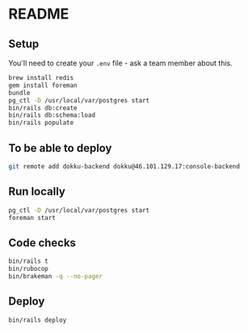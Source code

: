 # README

## Setup

You'll need to create your `.env` file - ask a team member about this.

```sh
brew install redis
gem install foreman
bundle
pg_ctl -D /usr/local/var/postgres start
bin/rails db:create
bin/rails db:schema:load
bin/rails populate
```

## To be able to deploy

```sh
git remote add dokku-backend dokku@46.101.129.17:console-backend
```

## Run locally

```sh
pg_ctl -D /usr/local/var/postgres start
foreman start
```

## Code checks

```sh
bin/rails t
bin/rubocop
bin/brakeman -q --no-pager
```

## Deploy

```sh
bin/rails deploy
```
